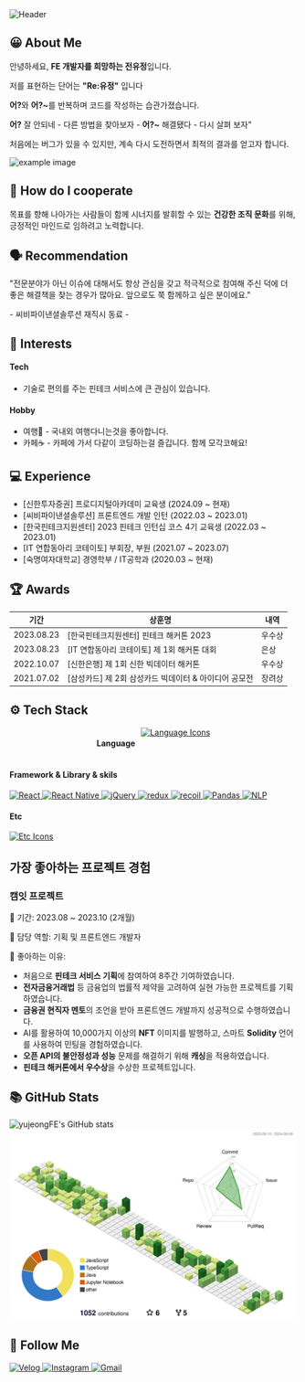 <!-- Header Section -->
<img src="https://capsule-render.vercel.app/api?type=wave&color=gradient&customColorList=0,0,255,255&height=380&section=header&text=안녕하세요,%20전유정%20입니다%20%20😊&fontSize=40&fontColor=ffffff&animation=twinkling&reversal=true" alt="Header" />

## 😀 About Me
<p>안녕하세요, <strong>FE 개발자를 희망하는 전유정</strong>입니다.</p>

<p>저를 표현하는 단어는 <strong>"Re:유정"</strong> 입니다</p>
<p> <strong>어?</strong>와 <strong>어?~</strong>를 반복하며 코드를 작성하는 습관가졌습니다.</p> 
<p></p><strong>어?</strong> 잘 안되네 - 다른 방법을 찾아보자 - <strong>어?~</strong> 해결됐다 - 다시 살펴 보자"</p>
<p>처음에는 버그가 있을 수 있지만, 계속 다시 도전하면서 최적의 결과를 얻고자 합니다.</p>

<img src="https://github.com/user-attachments/assets/37dcc951-cae0-475b-a732-5d9717de3714" width="500" height="400" alt="example image">


## 👄 How do I cooperate
<p>목표를 향해 나아가는 사람들이 함께 시너지를 발휘할 수 있는 <strong>건강한 조직 문화</strong>를 위해, 긍정적인 마인드로 임하려고 노력합니다.</p>

## 🗣️ Recommendation
<p> "전문분야가 아닌 이슈에 대해서도 항상 관심을 갖고 적극적으로 참여해 주신 덕에 더 좋은 해결책을 찾는 경우가 많아요. 앞으로도 쭉 함께하고 싶은 분이에요." </p>
<p>- 씨비파이낸셜솔루션 재직시 동료 -</p>

## 🤩 Interests
<div>
    <h4>Tech</h4>
    <ul>
        <li>기술로 편의를 주는 핀테크 서비스에 큰 관심이 있습니다.</li>
    </ul>
</div>
<div>
    <h4>Hobby</h4>
    <ul>
        <li>여행🌴 - 국내외 여행다니는것을 좋아합니다.</li>
        <li>카페☕️ - 카페에 가서 다같이 코딩하는걸 즐깁니다. 함께 모각코해요!</li>
    </ul>
</div>

## 💻 Experience
<ul> 
    <li>[신한투자증권] 프로디지털아카데미 교육생 (2024.09 ~ 현재)</li> 
    <li>[씨비파이낸셜솔루션] 프론트엔드 개발 인턴 (2022.03 ~ 2023.01)</li> 
    <li>[한국핀테크지원센터] 2023 핀테크 인턴십 코스 4기 교육생 (2022.03 ~ 2023.01)</li> 
    <li>[IT 연합동아리 코테이토] 부회장, 부원 (2021.07 ~ 2023.07)</li> 
    <li>[숙명여자대학교] 경영학부 / IT공학과 (2020.03 ~ 현재)</li> 
</ul>


## 🏆 Awards 
<table>
    <thead>
        <tr>
            <th>기간</th>
            <th>상훈명</th>
            <th>내역</th>
        </tr>
    </thead>
    <tbody>
        <tr>
            <td>2023.08.23</td>
            <td>[한국핀테크지원센터] 핀테크 해커톤 2023</td>
            <td>우수상</td>
        </tr>
        <tr>
            <td>2023.08.23</td>
            <td>[IT 연합동아리 코테이토] 제 1회 해커톤 대회</td>
            <td>은상</td>
        </tr>
        <tr>
            <td>2022.10.07</td>
            <td>[신한은행] 제 1회 신한 빅데이터 해커톤</td>
            <td>우수상</td>
        </tr>
        <tr>
            <td>2021.07.02</td>
            <td>[삼성카드] 제 2회 삼성카드 빅데이터 & 아이디어 공모전</td>
            <td>장려상</td>
        </tr>
    </tbody>
</table>


## ⚙️ Tech Stack
<div style="display: flex; justify-content: center; gap: 10px;">
    <h4> Language </h4>
    <a href="https://skillicons.dev">
        <img src="https://skillicons.dev/icons?i=html,css,sass,js,ts" alt="Language Icons"/>
    </a>
</div>  
<div>
    <h4>Framework & Library & skils</h4>
    <a href="https://skillicons.dev">
        <img src="https://img.shields.io/badge/React-61DAFB?style=flat&logo=react&logoColor=white" alt="React"/>
        <img src="https://img.shields.io/badge/React Native-61DAFB?style=flat&logo=react&logoColor=white" alt="React Native"/>
        <img src="https://img.shields.io/badge/jQuery-0769AD?style=flat&logo=jQuery&logoColor=white" alt="jQuery"/>
        <img src="https://img.shields.io/badge/redux-26A69A?style=flat&logo=redux&logoColor=white" alt="redux"/>
        <img src="https://img.shields.io/badge/recoil-F16822?style=flat&logo=recoiljs&logoColor=white" alt="recoil"/>
        <img src="https://img.shields.io/badge/Pandas-150458?style=flat&logo=pandas&logoColor=white" alt="Pandas"/>
        <img src="https://img.shields.io/badge/NLP-008080?style=flat&logo=nlp&logoColor=white" alt="NLP"/>
    </a>
</div>
<div>
    <h4>Etc</h4>
    <a href="https://skillicons.dev">
        <img src="https://skillicons.dev/icons?i=figma,firebase,aws,mysql" alt="Etc Icons"/>
    </a>
</div>

## 가장 좋아하는 프로젝트 경험
<h3>캠잇 프로젝트</h3>
<p>📆 기간: 2023.08 ~ 2023.10 (2개월)</p>
<p>🤵 담당 역할: 기획 및 프론트엔드 개발자</p>
<p>🚀 좋아하는 이유:</p>
<ul>
    <li>처음으로 <strong>핀테크 서비스 기획</strong>에 참여하여 8주간 기여하였습니다.</li>
    <li><strong>전자금융거래법</strong> 등 금융업의 법률적 제약을 고려하여 실현 가능한 프로젝트를 기획하였습니다.</li>
    <li><strong>금융권 현직자 멘토</strong>의 조언을 받아 프론트엔드 개발까지 성공적으로 수행하였습니다.</li>
    <li>AI를 활용하여 10,000가지 이상의 <strong>NFT</strong> 이미지를 발행하고, 스마트 <strong>Solidity</strong> 언어를 사용하여 민팅을 경험하였습니다.</li>
    <li><strong>오픈 API의 불안정성과 성능</strong> 문제를 해결하기 위해 <strong>캐싱</strong>을 적용하였습니다.</li>
    <li><strong>핀테크 해커톤에서 우수상</strong>을 수상한 프로젝트입니다.</li>
</ul>



## 📚 GitHub Stats
<!-- GitHub Stats -->
<img src="https://github-readme-stats.vercel.app/api?username=yujeongFE&show_icons=true&theme=radical" alt="yujeongFE's GitHub stats" />


<!-- Contribution Graph -->
<img src="./profile-3d-contrib/profile-green-animate.svg" alt="Contribution Graph" />

## 🔅 Follow Me 
<div>
    <a href="https://velog.io/@kkaerrung">
        <img src="https://img.shields.io/badge/Tech%20Blog-11B48A?style=flat-square&logo=Vimeo&logoColor=white" alt="Velog"/>
    </a>
    <a href="https://www.instagram.com/owo_yjj/">
        <img src="https://img.shields.io/badge/Instagram-E4405F?style=flat-square&logo=Instagram&logoColor=white" alt="Instagram"/>
    </a>
    <a href="mailto:yujeong5236@sookmyung.ac.kr">
        <img src="https://img.shields.io/badge/Gmail-d14836?style=flat-square&logo=Gmail&logoColor=white" alt="Gmail"/>
    </a>
</div>
